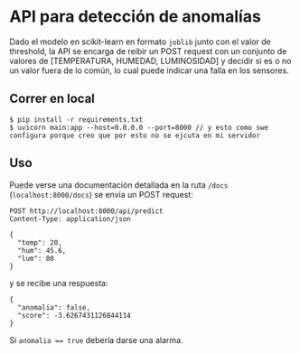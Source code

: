 # API para detección de anomalías
Dado el modelo en scikit-learn en formato `joblib` junto con el valor de threshold, la API se encarga de reibir un
POST request con un conjunto de valores de [TEMPERATURA, HUMEDAD, LUMINOSIDAD] y decidir si es o no un valor fuera de lo
común, lo cual puede indicar una falla en los sensores.

## Correr en local
```
$ pip install -r requirements.txt
$ uvicorn main:app --host=0.0.0.0 --port=8000 // y esto como swe configura porque creo que por esto no se ejcuta en mi servidor
```


## Uso
Puede verse una documentación detallada en la ruta `/docs` (`localhost:8000/docs`)
se envia un POST request:
```
POST http://localhost:8000/api/predict
Content-Type: application/json

{
  "temp": 20,
  "hum": 45.6,
  "lum": 80
}
```
y se recibe una respuesta:
```
{
  "anomalia": false,
  "score": -3.6267431126844114
}
```
Si `anomalia == true` debería darse una alarma.